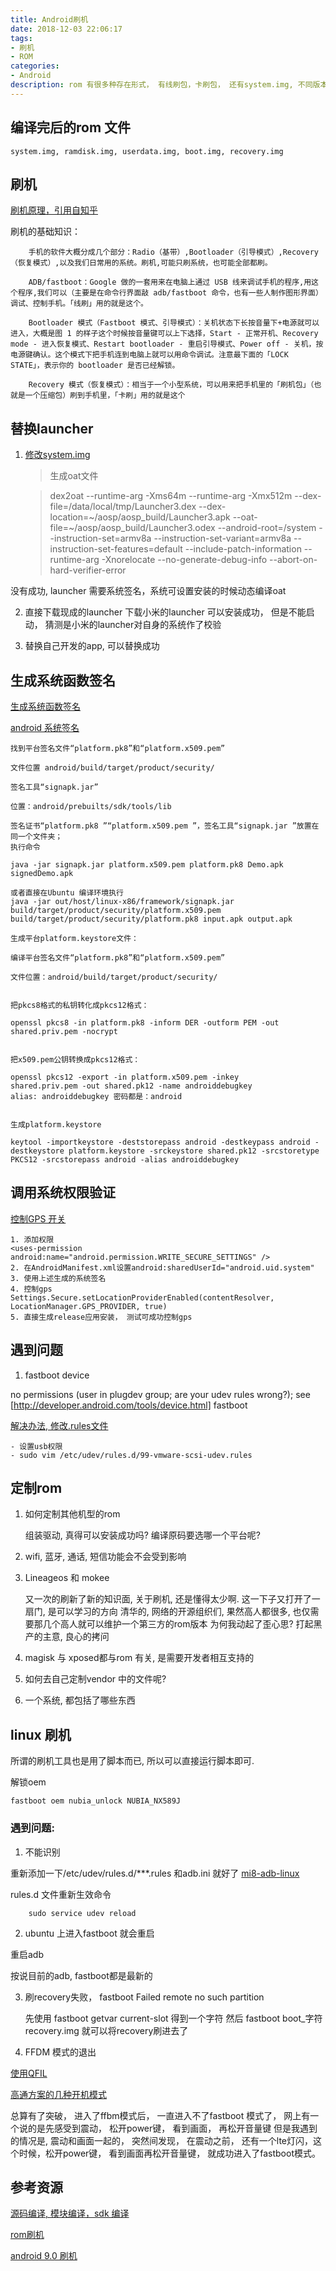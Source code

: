 ```yaml
---
title: Android刷机
date: 2018-12-03 22:06:17
tags: 
- 刷机
- ROM
categories: 
- Android
description: rom 有很多种存在形式， 有线刷包，卡刷包， 还有system.img, 不同版本的系统，需要的fastboot也不一样，这里记录遇到的一些坑，后面根据学习进展再持续补充。 
---
```


## 编译完后的rom 文件

    system.img, ramdisk.img, userdata.img, boot.img, recovery.img

## 刷机

[刷机原理，引用自知乎](https://zhuanlan.zhihu.com/p/19635679)

刷机的基础知识： 

        手机的软件大概分成几个部分：Radio（基带）,Bootloader（引导模式）,Recovery（恢复模式）,以及我们日常用的系统。刷机,可能只刷系统，也可能全部都刷。

        ADB/fastboot：Google 做的一套用来在电脑上通过 USB 线来调试手机的程序,用这个程序,我们可以（主要是在命令行界面敲 adb/fastboot 命令，也有一些人制作图形界面）调试、控制手机。「线刷」用的就是这个。

        Bootloader 模式（Fastboot 模式、引导模式）：关机状态下长按音量下+电源就可以进入，大概是图 1 的样子这个时候按音量键可以上下选择，Start - 正常开机、Recovery mode - 进入恢复模式、Restart bootloader - 重启引导模式、Power off - 关机，按电源键确认。这个模式下把手机连到电脑上就可以用命令调试。注意最下面的「LOCK STATE」，表示你的 bootloader 是否已经解锁。

        Recovery 模式（恢复模式）：相当于一个小型系统，可以用来把手机里的「刷机包」（也就是一个压缩包）刷到手机里，「卡刷」用的就是这个

## 替换launcher

1.  [修改system.img](https://www.cnblogs.com/l2rf/p/4229157.html)

    > 生成oat文件 

    >dex2oat --runtime-arg -Xms64m --runtime-arg -Xmx512m --dex-file=/data/local/tmp/Launcher3.dex --dex-location=~/aosp/aosp_build/Launcher3.apk --oat-file=~/aosp/aosp_build/Launcher3.odex --android-root=/system --instruction-set=armv8a --instruction-set-variant=armv8a --instruction-set-features=default --include-patch-information --runtime-arg -Xnorelocate --no-generate-debug-info --abort-on-hard-verifier-error

没有成功, launcher 需要系统签名，系统可设置安装的时候动态编译oat

2. 直接下载现成的launcher
    下载小米的launcher 可以安装成功， 但是不能启动， 猜测是小米的launcher对自身的系统作了校验 

3. 替换自己开发的app, 可以替换成功

## 生成系统函数签名

[生成系统函数签名](https://www.jianshu.com/p/63d699cffa1a)

[android 系统签名](https://blog.csdn.net/csh86277516/article/details/73549824)

    找到平台签名文件“platform.pk8”和“platform.x509.pem”

    文件位置 android/build/target/product/security/

    签名工具“signapk.jar”

    位置：android/prebuilts/sdk/tools/lib

    签名证书“platform.pk8 ”“platform.x509.pem ”，签名工具“signapk.jar ”放置在同一个文件夹；
    执行命令

    java -jar signapk.jar platform.x509.pem platform.pk8 Demo.apk signedDemo.apk

    或者直接在Ubuntu 编译环境执行
    java -jar out/host/linux-x86/framework/signapk.jar build/target/product/security/platform.x509.pem build/target/product/security/platform.pk8 input.apk output.apk

    生成平台platform.keystore文件：

    编译平台签名文件“platform.pk8”和“platform.x509.pem”

    文件位置：android/build/target/product/security/


    把pkcs8格式的私钥转化成pkcs12格式：

    openssl pkcs8 -in platform.pk8 -inform DER -outform PEM -out shared.priv.pem -nocrypt


    把x509.pem公钥转换成pkcs12格式：

    openssl pkcs12 -export -in platform.x509.pem -inkey     shared.priv.pem -out shared.pk12 -name androiddebugkey
    alias: androiddebugkey 密码都是：android


    生成platform.keystore

    keytool -importkeystore -deststorepass android -destkeypass android -destkeystore platform.keystore -srckeystore shared.pk12 -srcstoretype PKCS12 -srcstorepass android -alias androiddebugkey


## 调用系统权限验证

[控制GPS 开关](http://www.itboth.com/d/m6Bjae/android)

    1. 添加权限
    <uses-permission android:name="android.permission.WRITE_SECURE_SETTINGS" />
    2. 在AndroidManifest.xml设置android:sharedUserId="android.uid.system"
    3. 使用上述生成的系统签名
    4. 控制gps
    Settings.Secure.setLocationProviderEnabled(contentResolver, LocationManager.GPS_PROVIDER, true)
    5. 直接生成release应用安装， 测试可成功控制gps
## 遇到问题
1. fastboot device

no permissions (user in plugdev group; are your udev rules wrong?); see [http://developer.android.com/tools/device.html]	fastboot

[解决办法, 修改.rules文件](https://cxuef.github.io/android/Nexus-5X-%E5%88%B7%E5%85%A5Android-N-Preview%E5%8A%A8%E6%89%8B%E5%AE%9E%E8%B7%B5/)

    - 设置usb权限
    - sudo vim /etc/udev/rules.d/99-vmware-scsi-udev.rules

## 定制rom
1. 如何定制其他机型的rom

    组装驱动, 真得可以安装成功吗? 
    编译原码要选哪一个平台呢?

2. wifi, 蓝牙, 通话, 短信功能会不会受到影响

3. Lineageos 和 mokee

    又一次的刷新了新的知识面, 关于刷机, 还是懂得太少啊. 
    这一下子又打开了一扇门, 是可以学习的方向
    清华的, 网络的开源组织们, 果然高人都很多, 也仅需要那几个高人就可以维护一个第三方的rom版本
    为何我动起了歪心思? 打起黑产的主意, 良心的拷问

4. magisk 与 xposed都与rom 有关, 是需要开发者相互支持的

5. 如何去自己定制vendor 中的文件呢? 

6. 一个系统, 都包括了哪些东西

## linux 刷机

所谓的刷机工具也是用了脚本而已, 所以可以直接运行脚本即可.

解锁oem

    fastboot oem nubia_unlock NUBIA_NX589J

### 遇到问题:

1. 不能识别

重新添加一下/etc/udev/rules.d/***.rules 和adb.ini 就好了
[mi8-adb-linux](https://rachpt.cn/2018/07/06/adb-linux-and-mi8/)

rules.d 文件重新生效命令

```
    sudo service udev reload
```
2. ubuntu 上进入fastboot 就会重启

重启adb

按说目前的adb, fastboot都是最新的

3. 刷recovery失败， fastboot Failed remote no such partition

	先使用 fastboot getvar current-slot 得到一个字符
	然后 fastboot boot_字符 recovery.img 
	就可以将recovery刷进去了

4. FFDM 模式的退出

[使用QFIL](https://www.cnblogs.com/we-hjb/p/9769467.html) 

[高通方案的几种开机模式](https://www.cnblogs.com/we-hjb/archive/2018/10/13/9784659.html)

总算有了突破， 进入了ffbm模式后， 一直进入不了fastboot 模式了， 网上有一个说的是先感受到震动， 松开power键， 看到画面， 再松开音量键
但是我遇到的情况是, 震动和画面一起的， 突然间发现， 在震动之前， 还有一个lte灯闪，这个时候，松开power键， 看到画面再松开音量键， 就成功进入了fastboot模式。 

## 参考资源

[源码编译, 模块编译，sdk 编译](https://www.jianshu.com/p/9605f895d153)

[rom刷机](https://www.jianshu.com/p/afc3f1e3515b)

[android 9.0 刷机](https://www.intellectsoft.net/blog/build-and-run-android-from-aosp-source-code-to-a-nexus-7/)
